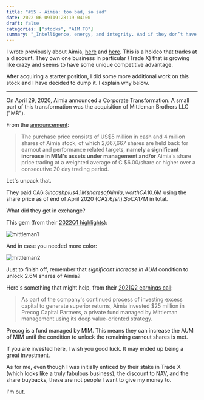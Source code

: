 ```yaml
---
title: "#55 - Aimia: too bad, so sad"
date: 2022-06-09T19:28:19-04:00
draft: false
categories: ["stocks", "AIM.TO"]
summary: "_Intelligence, energy, and integrity. And if they don’t have the last one, don’t even bother with the first two._ [[W. Buffet]](https://fs.blog/warren-buffett-the-three-things-i-look-for-in-a-person/)"
---
```


I wrote previously about Aimia, [here](diary/6-aimia/) and [here](diary/31-aimia-ec-2021q3/). This is a holdco that trades at a discount. They own one business in particular (Trade X) that is growing like crazy and seems to have some unique competitive advantage.

After acquiring a starter position, I did some more additional work on this stock and I have decided to dump it. I explain why below.

----

On April 29, 2020, Aimia announced a Corporate Transformation. A small part of this transformation was the acquisition of Mittleman Brothers LLC ("MB").

From the [announcement](https://www.aimia.com/wp-content/uploads/2020/10/2020-04-29-Aimia-Announces-Corporate-Transformation.pdf):

<blockquote>

The purchase price consists of US$5 million in cash and 4 million shares of Aimia stock, of
which 2,667,667 shares are held back for earnout and performance related targets, **namely a significant increase in MIM's assets under management and/or** Aimia's share price trading at a weighted average of C $6.00/share or higher over a consecutive 20 day
trading period. 

</blockquote>

Let's unpack that.

They paid CA$6.3 in cash plus 4.1M shares of Aimia, worth CA$10.6M using the share price as of end of April 2020 (CA$2.6/sh). So CA$17M in total.

What did they get in exchange?

This gem (from their [2022Q1 highlights](https://www.aimia.com/wp-content/uploads/2022/05/Aimia_Q1-2022-Highlights-Presentation-vF.pdf)):

![mittleman1](/images/mittleman1.png)

And in case you needed more color:

![mittleman2](/images/mittleman2.png)

Just to finish off, remember that _significant increase in AUM_ condition to unlock 2.6M shares of Aimia?

Here's something that might help, from their [2021Q2 earnings call](https://seekingalpha.com/article/4449182-aimia-inc-aimff-ceo-phil-mittleman-on-q2-2021-results-earnings-call-transcript):

<blockquote>

As part of the company's continued process of investing excess capital to generate superior returns, Aimia invested $25 million in Precog Capital Partners, a private fund managed by Mittleman management using its deep value-oriented strategy.

</blockquote>

Precog is a fund managed by MIM. This means they can increase the AUM of MIM until the condition to unlock the remaining earnout shares is met.

If you are invested here, I wish you good luck. It may ended up being a great investment.

As for me, even though I was initially enticed by their stake in Trade X (which looks like a truly fabulous business), the discount to NAV, and the share buybacks, these are not people I want to give my money to.

I'm out.

